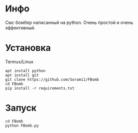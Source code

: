 # Инфо
Смс бомбер написанный на python.
Очень простой и очень эффективный.

# Установка
Termux/Linux
```
apt install python
apt install git
git clone https://github.com/Sorami1/FBomb
cd FBomb
pip install -r requirements.txt
```
# Запуск
```
cd FBomb
python FBomb.py
```
